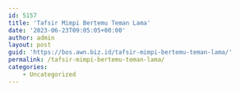 ```yaml
---
id: 5157
title: 'Tafsir Mimpi Bertemu Teman Lama'
date: '2023-06-23T09:05:05+00:00'
author: admin
layout: post
guid: 'https://bos.awn.biz.id/tafsir-mimpi-bertemu-teman-lama/'
permalink: /tafsir-mimpi-bertemu-teman-lama/
categories:
    - Uncategorized
---
```



